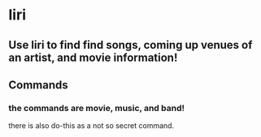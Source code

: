# liri

## Use liri to find find songs, coming up venues of an artist, and movie information!

## Commands
### the commands are movie, music, and band!
there is also do-this as a not so secret command.
